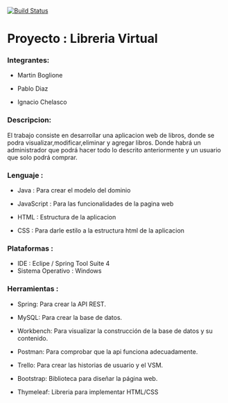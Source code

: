 [![Build Status](https://travis-ci.org/PabloD97/Proyecto_EIS_LibreriaVirtual.svg?branch=master)](https://travis-ci.org/PabloD97/Proyecto_EIS_LibreriaVirtual)

# Proyecto : Libreria Virtual

### Integrantes:

- Martin Boglione

- Pablo Diaz

- Ignacio Chelasco


### Descripcion:

El trabajo consiste en desarrollar una aplicacion web de libros, donde se podra visualizar,modificar,eliminar y agregar libros.
Donde habrá un administrador que podrá hacer todo lo descrito anteriormente y un usuario que solo podrá comprar.


### Lenguaje :

- Java : Para crear el modelo del dominio

- JavaScript : Para las funcionalidades de la pagina web

- HTML : Estructura de la aplicacion

- CSS : Para darle estilo a la estructura html de la aplicacion


### Plataformas :

- IDE : Eclipe / Spring Tool Suite 4
- Sistema Operativo : Windows


### Herramientas :

- Spring: Para crear la API REST.

- MySQL: Para crear la base de datos.

- Workbench: Para visualizar la construcción de la base de datos y su contenido.

- Postman: Para comprobar que la api funciona adecuadamente.

- Trello: Para crear las historias de usuario y el VSM.

- Bootstrap: Biblioteca para diseñar la página web.

- Thymeleaf: Libreria para implementar HTML/CSS







